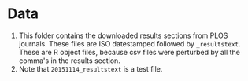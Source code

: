 # Data

1. This folder contains the downloaded results sections from PLOS journals. These files are ISO datestamped followed by `_resultstext`. These are R object files, because csv files were perturbed by all the comma's in the results section.
2. Note that `20151114_resultstext` is a test file. 